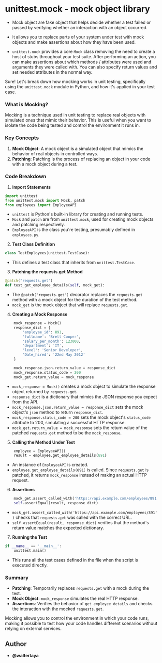 # unittest.mock - mock object library

- Mock object are fake object that helps decide whether a test failed or passed by verifying whether an interaction with an object occurred.

- It allows you to replace parts of your system under test with mock objects and make assertions about how they have been used.

- `unittest.mock` provides a core `Mock` class removing the need to create a host of stubs throughout your test suite. After performing an action, you can make assertions about which methods / attributes were used and arguments they were called with. You can also specify return values and set needed attributes in the normal way.

Sure! Let's break down how mocking works in unit testing, specifically using the `unittest.mock` module in Python, and how it's applied in your test case.

### What is Mocking?

Mocking is a technique used in unit testing to replace real objects with simulated ones that mimic their behavior. This is useful when you want to isolate the code being tested and control the environment it runs in.

### Key Concepts

1. **Mock Object**: A mock object is a simulated object that mimics the behavior of real objects in controlled ways.
2. **Patching**: Patching is the process of replacing an object in your code with a mock object during a test.

### Code Breakdown

1. **Import Statements**

```python
import unittest
from unittest.mock import Mock, patch
from employees import EmployeeAPI
```
   - `unittest` is Python's built-in library for creating and running tests.
   - `Mock` and `patch` are from `unittest.mock`, used for creating mock objects and patching respectively.
   - `EmployeeAPI` is the class you're testing, presumably defined in `employees.py`.

2. **Test Class Definition**

```python
class TestEmployees(unittest.TestCase):
```
   - This defines a test class that inherits from `unittest.TestCase`.

3. **Patching the requests.get Method**

```python
@patch("requests.get")
def test_get_employee_details(self, mock_get):
```
   - The `@patch("requests.get")` decorator replaces the `requests.get` method with a mock object for the duration of the test method.
   - `mock_get` is the mock object that will replace `requests.get`.

4. **Creating a Mock Response**

```python
    mock_response = Mock()
    response_dict = {
        'employee_id': 891,
        'fullname': 'Brett Cooper',
        'salary_per_month': 123000,
        'department': 'IT',
        'level': 'Senior Developer',
        'Date_hired': '22nd May 2012'
    }

    mock_response.json.return_value = response_dict
    mock_response.status_code = 200
    mock_get.return_value = mock_response
```
   - `mock_response = Mock()` creates a mock object to simulate the response object returned by `requests.get`.
   - `response_dict` is a dictionary that mimics the JSON response you expect from the API.
   - `mock_response.json.return_value = response_dict` sets the mock object's `json` method to return `response_dict`.
   - `mock_response.status_code = 200` sets the mock object's `status_code` attribute to 200, simulating a successful HTTP response.
   - `mock_get.return_value = mock_response` sets the return value of the patched `requests.get` method to be the `mock_response`.

5. **Calling the Method Under Test**

```python
    employee = EmployeeAPI()
    result = employee.get_employee_details(891)
```
   - An instance of `EmployeeAPI` is created.
   - `employee.get_employee_details(891)` is called. Since `requests.get` is patched, it returns `mock_response` instead of making an actual HTTP request.

6. **Assertions**

```python
    mock_get.assert_called_with('https://api.example.com/employees/891')
    self.assertEqual(result, response_dict)
```
   - `mock_get.assert_called_with('https://api.example.com/employees/891')` checks that `requests.get` was called with the correct URL.
   - `self.assertEqual(result, response_dict)` verifies that the method's return value matches the expected dictionary.

7. **Running the Test**

```python
if __name__ == '__main__':
    unittest.main()
```
   - This runs all the test cases defined in the file when the script is executed directly.

### Summary

- **Patching**: Temporarily replaces `requests.get` with a mock during the test.
- **Mock Object**: `mock_response` simulates the real HTTP response.
- **Assertions**: Verifies the behavior of `get_employee_details` and checks the interaction with the mocked `requests.get`.

Mocking allows you to control the environment in which your code runs, making it possible to test how your code handles different scenarios without relying on external services.


## Author

- **@waltertaya**
